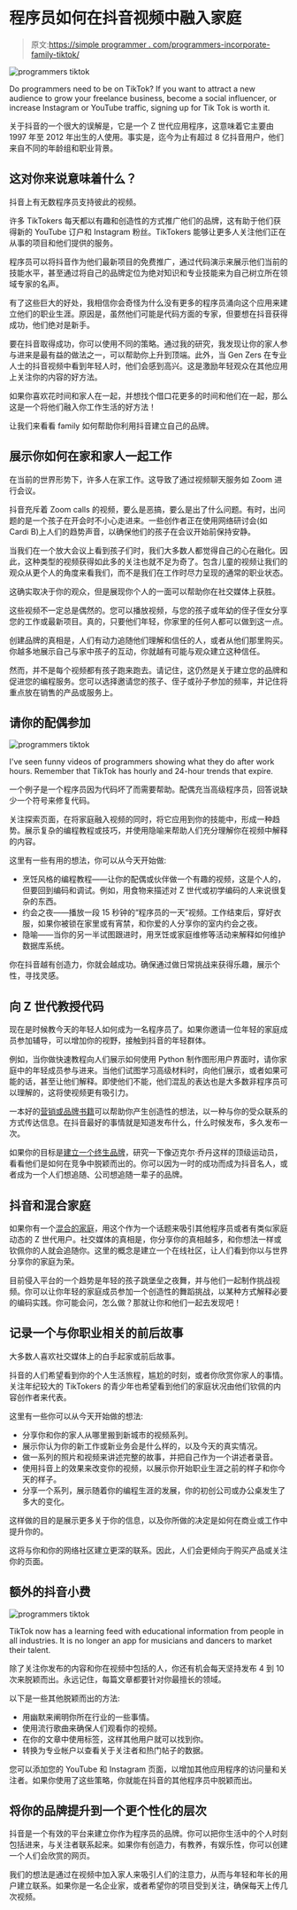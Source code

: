 # 程序员如何在抖音视频中融入家庭

> 原文:[https://simple programmer . com/programmers-incorporate-family-tiktok/](https://simpleprogrammer.com/programmers-incorporate-family-tiktok/)

![programmers tiktok](img/c3cfb4fd8f60f5b02630234afe3f7260.png)

Do programmers need to be on TikTok? If you want to attract a new audience to grow your freelance business, become a social influencer, or increase Instagram or YouTube traffic, signing up for Tik Tok is worth it.

关于抖音的一个很大的误解是，它是一个 Z 世代应用程序，这意味着它主要由 1997 年至 2012 年出生的人使用。事实是，迄今为止有超过 8 亿抖音用户，他们来自不同的年龄组和职业背景。

## 这对你来说意味着什么？

抖音上有无数程序员支持彼此的视频。

许多 TikTokers 每天都以有趣和创造性的方式推广他们的品牌，这有助于他们获得新的 YouTube 订户和 Instagram 粉丝。TikTokers 能够让更多人关注他们正在从事的项目和他们提供的服务。

程序员可以将抖音作为他们最新项目的免费推广，通过代码演示来展示他们当前的技能水平，甚至通过将自己的品牌定位为绝对知识和专业技能来为自己树立所在领域专家的名声。

有了这些巨大的好处，我相信你会奇怪为什么没有更多的程序员涌向这个应用来建立他们的职业生涯。原因是，虽然他们可能是代码方面的专家，但要想在抖音获得成功，他们绝对是新手。

要在抖音取得成功，你可以使用不同的策略。通过我的研究，我发现让你的家人参与进来是最有益的做法之一，可以帮助你上升到顶端。此外，当 Gen Zers 在专业人士的抖音视频中看到年轻人时，他们会感到高兴。这是激励年轻观众在其他应用上关注你的内容的好方法。

如果你喜欢花时间和家人在一起，并想找个借口花更多的时间和他们在一起，那么这是一个将他们融入你工作生活的好方法！

让我们来看看 family 如何帮助你利用抖音建立自己的品牌。

## 展示你如何在家和家人一起工作

在当前的世界形势下，许多人在家工作。这导致了通过视频聊天服务如 Zoom 进行会议。

抖音充斥着 Zoom calls 的视频，要么是恶搞，要么是出了什么问题。有时，出问题的是一个孩子在开会时不小心走进来。一些创作者正在使用网络研讨会(如 Cardi B)上人们的趋势声音，以确保他们的孩子在会议开始前保持安静。

当我们在一个放大会议上看到孩子们时，我们大多数人都觉得自己的心在融化。因此，这种类型的视频获得如此多的关注也就不足为奇了。包含儿童的视频让我们的观众从更个人的角度来看我们，而不是我们在工作时尽力呈现的通常的职业状态。

这确实取决于你的观众，但是展现你个人的一面可以帮助你在社交媒体上获胜。

这些视频不一定总是偶然的。您可以播放视频，与您的孩子或年幼的侄子侄女分享您的工作或最新项目。真的，只要他们年轻，你家里的任何人都可以做到这一点。

创建品牌的真相是，人们有动力追随他们理解和信任的人，或者从他们那里购买。你越多地展示自己与家中孩子的互动，你就越有可能与观众建立这种信任。

然而，并不是每个视频都有孩子跑来跑去。请记住，这仍然是关于建立您的品牌和促进您的编程服务。您可以选择邀请您的孩子、侄子或孙子参加的频率，并记住将重点放在销售的产品或服务上。

## 请你的配偶参加

![programmers tiktok](img/10aeb6baf733652d2dd2fcc38e29d742.png)

I've seen funny videos of programmers showing what they do after work hours. Remember that TikTok has hourly and 24-hour trends that expire.

一个例子是一个程序员因为代码坏了而需要帮助。配偶充当高级程序员，回答说缺少一个符号来修复代码。

关注探索页面，在将家庭融入视频的同时，将它应用到你的技能中，形成一种趋势。展示复杂的编程教程或技巧，并使用隐喻来帮助人们充分理解你在视频中解释的内容。

这里有一些有用的想法，你可以从今天开始做:

*   烹饪风格的编程教程——让你的配偶或伙伴做一个有趣的视频，这是个人的，但要回到编码和调试。例如，用食物来描述对 Z 世代或初学编码的人来说很复杂的东西。
*   约会之夜——播放一段 15 秒钟的“程序员的一天”视频。工作结束后，穿好衣服，如果你被锁在家里或有宵禁，和你爱的人分享你的室内约会之夜。
*   隐喻——当你的另一半试图跟进时，用烹饪或家庭维修等活动来解释如何维护数据库系统。

你在抖音越有创造力，你就会越成功。确保通过做日常挑战来获得乐趣，展示个性，寻找灵感。

## 向 Z 世代教授代码

现在是时候教今天的年轻人如何成为一名程序员了。如果你邀请一位年轻的家庭成员参加辅导，可以增加你的视野，接触到抖音的年轻群体。

例如，当你做快速教程向人们展示如何使用 Python 制作图形用户界面时，请你家庭中的年轻成员参与进来。当他们试图学习高级材料时，向他们展示，或者如果可能的话，甚至让他们解释。即使他们不能，他们混乱的表达也是大多数非程序员可以理解的，这将使视频更有吸引力。

一本好的[营销或品牌书籍](https://www.amazon/dp/006227306X/makithecompsi-20)可以帮助你产生创造性的想法，以一种与你的受众联系的方式传达信息。在抖音最好的事情就是知道发布什么，什么时候发布，多久发布一次。

如果你的目标是[建立一个终生品牌](https://www.amazon/dp/0671796666/makithecompsi-20)，研究一下像迈克尔·乔丹这样的顶级运动员，看看他们是如何在竞争中脱颖而出的。你可以因为一时的成功而成为抖音名人，或者成为一个人们想追随、公司想追随一辈子的品牌。

## 抖音和混合家庭

如果你有一个[混合的家庭](https://cyberparent.com/relationships/define-family-true-meaning-family/)，用这个作为一个话题来吸引其他程序员或者有类似家庭动态的 Z 世代用户。社交媒体的真相是，你分享你的真相越多，和你想法一样或钦佩你的人就会追随你。这里的概念是建立一个在线社区，让人们看到你以与世界分享你的家庭为荣。

目前侵入平台的一个趋势是年轻的孩子跳堡垒之夜舞，并与他们一起制作挑战视频。你可以让你年轻的家庭成员参加一个创造性的舞蹈挑战，以某种方式解释必要的编码实践。你可能会问，怎么做？那就让你和他们一起去发现吧！

## 记录一个与你职业相关的前后故事

大多数人喜欢社交媒体上的白手起家或前后故事。

抖音的人们希望看到你的个人生活旅程，尴尬的时刻，或者你欣赏你家人的事情。关注年纪较大的 TikTokers 的青少年也希望看到他们的家庭状况由他们钦佩的内容创作者来代表。

这里有一些你可以从今天开始做的想法:

*   分享你和你的家人从哪里搬到新城市的视频系列。
*   展示你认为你的新工作或新业务会是什么样的，以及今天的真实情况。
*   做一系列的照片和视频来讲述完整的故事，并把自己作为一个讲述者录音。
*   使用抖音上的效果来改变你的视频，以展示你开始职业生涯之前的样子和你今天的样子。
*   分享一个系列，展示随着你的编程生涯的发展，你的初创公司或办公桌发生了多大的变化。

这样做的目的是展示更多关于你的信息，以及你所做的决定是如何在商业或工作中提升你的。

这将与你和你的网络社区建立更深的联系。因此，人们会更倾向于购买产品或关注你的页面。

## 额外的抖音小费

![programmers tiktok](img/cc096abe09bf7bd7348cf1bfaf5541d7.png)

TikTok now has a learning feed with educational information from people in all industries. It is no longer an app for musicians and dancers to market their talent.

除了关注你发布的内容和你在视频中包括的人，你还有机会每天坚持发布 4 到 10 次来脱颖而出。永远记住，每篇文章都要针对你最擅长的领域。

以下是一些其他脱颖而出的方法:

*   用幽默来阐明你所在行业的一些事情。
*   使用流行歌曲来确保人们观看你的视频。
*   在你的文章中使用标签，这样其他用户就可以找到你。
*   转换为专业帐户以查看关于关注者和热门帖子的数据。

您可以添加您的 YouTube 和 Instagram 页面，以增加其他应用程序的访问量和关注者。如果你使用了这些策略，你就能在抖音的其他程序员中脱颖而出。

## 将你的品牌提升到一个更个性化的层次

抖音是一个有效的平台来建立你作为程序员的品牌。你可以把你生活中的个人时刻包括进来，与关注者联系起来。如果你有创造力，有教养，有娱乐性，你可以创建一个人们会欣赏的网页。

我们的想法是通过在视频中加入家人来吸引人们的注意力，从而与年轻和年长的用户建立联系。如果你是一名企业家，或者希望你的项目受到关注，确保每天上传几次视频。